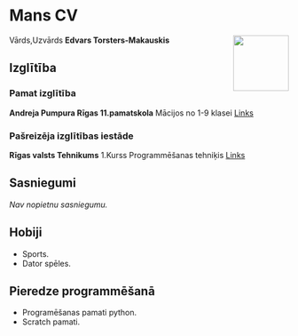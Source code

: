 # Mans CV
Vārds,Uzvārds __Edvars Torsters-Makauskis__
<img align="right" width="100" height="100" src="https://user-images.githubusercontent.com/78017246/106501857-49d90f00-64cc-11eb-87ce-a7eaafb25c9e.jpg">
## Izglītība

### Pamat izglītība
__Andreja Pumpura Rīgas 11.pamatskola__
Mācijos no 1-9 klasei
[Links](https://ap11ps.lv/)

### Pašreizēja izglītības iestāde
__Rīgas valsts Tehnikums__
1.Kurss Programmēšanas tehniķis
 [Links](https://www.rvt.lv/)
## Sasniegumi
*Nav nopietnu sasniegumu.*

## Hobiji
* Sports.
* Dator spēles.

## Pieredze programmēšanā
* Programēšanas pamati python.
* Scratch pamati.